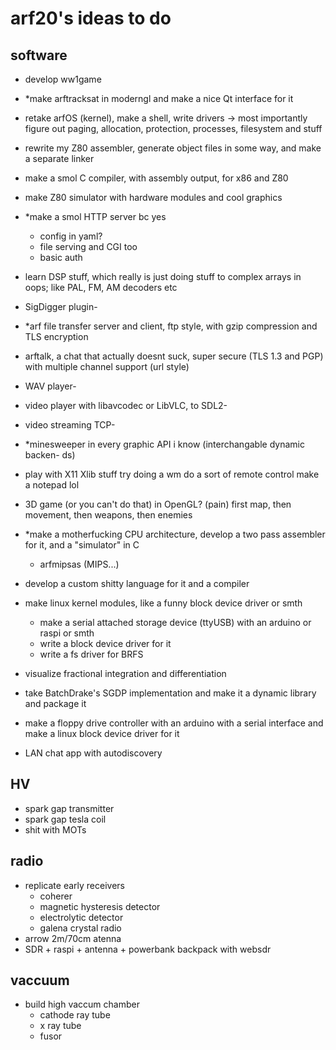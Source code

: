 # arf20's ideas to do

## software
- develop ww1game
- *make arftracksat in moderngl and make a nice Qt interface for it
- retake arfOS (kernel), make a shell, write drivers -> most importantly figure out paging, allocation, protection, processes, filesystem and stuff
- rewrite my Z80 assembler, generate object files in some way, and make a separate linker
- make a smol C compiler, with assembly output, for x86 and Z80
- make Z80 simulator with hardware modules and cool graphics
- *make a smol HTTP server bc yes
  - config in yaml?
  - file serving and CGI too
  - basic auth
- learn DSP stuff, which really is just doing stuff to complex arrays in oops; like PAL, FM, AM decoders etc
- SigDigger plugin- 
- *arf file transfer server and client, ftp style, with gzip compression and TLS encryption
- arftalk, a chat that actually doesnt suck, super secure (TLS 1.3 and PGP) with multiple channel support (url style)
- WAV player- 
- video player with libavcodec or LibVLC, to SDL2- 
- video streaming TCP- 
- *minesweeper in every graphic API i know (interchangable dynamic backen- ds)
- play with X11 Xlib stuff
	try doing a wm
	do a sort of remote control
	make a notepad lol
- 3D game (or you can't do that) in OpenGL? (pain) first map, then movement, then weapons, then enemies

- *make a motherfucking CPU architecture, develop a two pass assembler for it, and a "simulator" in C
  - arfmipsas (MIPS...)
- develop a custom shitty language for it and a compiler
- make linux kernel modules, like a funny block device driver or smth
  - make a serial attached storage device (ttyUSB) with an arduino or raspi or smth
  - write a block device driver for it
  - write a fs driver for BRFS
- visualize fractional integration and differentiation

- take BatchDrake's SGDP implementation and make it a dynamic library and package it

- make a floppy drive controller with an arduino with a serial interface and make a linux block device driver for it

- LAN chat app with autodiscovery

## HV
- spark gap transmitter
- spark gap tesla coil
- shit with MOTs

## radio
- replicate early receivers
  - coherer
  - magnetic hysteresis detector
  - electrolytic detector
  - galena crystal radio
- arrow 2m/70cm atenna
- SDR + raspi + antenna + powerbank backpack with websdr

## vaccuum
- build high vaccum chamber
  - cathode ray tube
  - x ray tube
  - fusor
